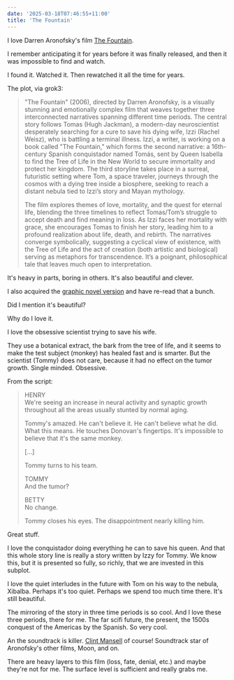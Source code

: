 ```yaml
---
date: '2025-03-18T07:46:55+11:00'
title: 'The Fountain'
---
```


I love  Darren Aronofsky's film [The Fountain](https://en.wikipedia.org/wiki/The_Fountain).

I remember anticipating it for years before it was finally released, and then it was impossible to find and watch.

I found it. Watched it. Then rewatched it all the time for years.

The plot, via grok3:

> "The Fountain" (2006), directed by Darren Aronofsky, is a visually stunning and emotionally complex film that weaves together three interconnected narratives spanning different time periods. The central story follows Tomas (Hugh Jackman), a modern-day neuroscientist desperately searching for a cure to save his dying wife, Izzi (Rachel Weisz), who is battling a terminal illness. Izzi, a writer, is working on a book called "The Fountain," which forms the second narrative: a 16th-century Spanish conquistador named Tomás, sent by Queen Isabella to find the Tree of Life in the New World to secure immortality and protect her kingdom. The third storyline takes place in a surreal, futuristic setting where Tom, a space traveler, journeys through the cosmos with a dying tree inside a biosphere, seeking to reach a distant nebula tied to Izzi’s story and Mayan mythology.
>
> The film explores themes of love, mortality, and the quest for eternal life, blending the three timelines to reflect Tomas/Tom’s struggle to accept death and find meaning in loss. As Izzi faces her mortality with grace, she encourages Tomas to finish her story, leading him to a profound realization about life, death, and rebirth. The narratives converge symbolically, suggesting a cyclical view of existence, with the Tree of Life and the act of creation (both artistic and biological) serving as metaphors for transcendence. It’s a poignant, philosophical tale that leaves much open to interpretation.

It's heavy in parts, boring in others. It's also beautiful and clever.

I also acquired the [graphic novel version](https://www.goodreads.com/book/show/391413.The_Fountain) and have re-read that a bunch.

Did I mention it's beautiful?

Why do I love it.

I love the obsessive scientist trying to save his wife.

They use a botanical extract, the bark from the tree of life, and it seems to make the test subject (monkey) has healed fast and is smarter. But the scientist (Tommy) does not care, because it had no effect on the tumor growth. Single minded. Obsessive.

From the script:

> HENRY\
> We're seeing an increase in neural activity and synaptic growth throughout all the areas usually stunted by normal aging.
>
> Tommy's amazed. He can't believe it. He can't believe what he did. What this means. He touches Donovan's fingertips. It's impossible to believe that it's the same monkey.
>
> [...]
>
> Tommy turns to his team.
>
> TOMMY\
> And the tumor?
>
> BETTY\
>No change.
>
> Tommy closes his eyes. The disappointment nearly killing him.

Great stuff.

I love the conquistador doing everything he can to save his queen. And that this whole story line is really a story written by Izzy for Tommy. We know this, but it is presented so fully, so richly, that we are invested in this subplot.

I love the quiet interludes in the future with Tom on his way to the nebula, Xibalba. Perhaps it's too quiet. Perhaps we spend too much time there. It's still beautiful.

The mirroring of the story in three time periods is so cool. And I love these three periods, there for me. The far scifi future, the present, the 1500s conquest of the Americas by the Spanish. So very cool.

An the soundtrack is killer. [Clint Mansell](https://en.wikipedia.org/wiki/Clint_Mansell) of course! Soundtrack star of Aronofsky's other films, Moon, and on.

There are heavy layers to this film (loss, fate, denial, etc.) and maybe they're not for me. The surface level is sufficient and really grabs me.